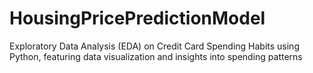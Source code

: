 # HousingPricePredictionModel
Exploratory Data Analysis (EDA) on Credit Card Spending Habits using Python, featuring data visualization and insights into spending patterns
